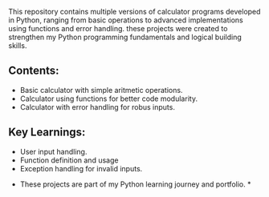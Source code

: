 This repository contains multiple versions of calculator programs developed in Python, ranging from basic  operations to advanced implementations using functions and error handling. these projects were created to strengthen my Python programming fundamentals and logical building skills.

## Contents:
- Basic calculator with simple aritmetic operations.
- Calculator using functions for better code modularity.
- Calculator with error handling for robus inputs.

## Key Learnings: 
- User input handling.
- Function definition and usage
- Exception handling for invalid inputs.

* These projects are part of my Python learning journey and portfolio. *
